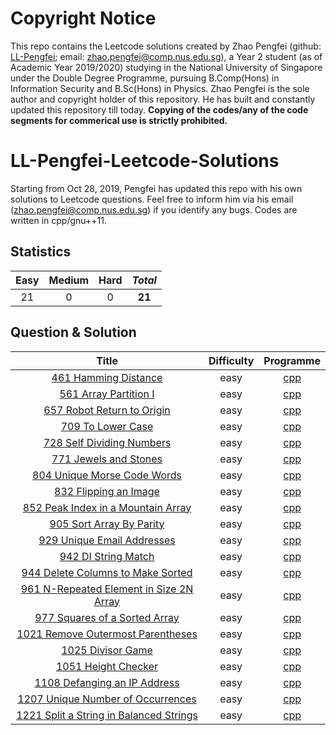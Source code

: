 # Copyright Notice 
This repo contains the Leetcode solutions created by Zhao Pengfei (github: [LL-Pengfei](https://github.com/LL-Pengfei); email: zhao.pengfei@comp.nus.edu.sg), a Year 2 student (as of Academic Year 2019/2020) studying in the National University of Singapore under the Double Degree Programme, pursuing B.Comp(Hons) in Information Security and B.Sc(Hons) in Physics. Zhao Pengfei is the sole author and copyright holder of this repository. He has built and constantly updated this repository till today. **Copying of the codes/any of the code segments for commerical use is strictly prohibited.**

# LL-Pengfei-Leetcode-Solutions
Starting from Oct 28, 2019, Pengfei has updated this repo with his own solutions to Leetcode questions. Feel free to inform him via his email (zhao.pengfei@comp.nus.edu.sg) if you identify any bugs. Codes are written in cpp/gnu++11.
## Statistics
| Easy | Medium | Hard | *Total* |
|:---:|:---:|:---:|:---:|
| 21 | 0 | 0 | **21** |
## Question & Solution
| Title | Difficulty | Programme |
|:---:|:---:|:---:|
|[461 Hamming Distance](https://leetcode.com/problems/hamming-distance/) |easy|[cpp](https://github.com/LL-Pengfei/LL-Pengfei-Leetcode-solutions/blob/master/src/461%20Hamming%20Distance.cpp)|
|[561 Array Partition I](https://leetcode.com/problems/array-partition-i/) |easy|[cpp](https://github.com/LL-Pengfei/LL-Pengfei-Leetcode-solutions/blob/master/src/561%20Array%20Partition%20I.cpp)|
|[657 Robot Return to Origin](https://leetcode.com/problems/robot-return-to-origin/) |easy|[cpp](https://github.com/LL-Pengfei/LL-Pengfei-Leetcode-solutions/blob/master/src/657%20Robot%20Return%20to%20Origin.cpp)|
|[709 To Lower Case](https://leetcode.com/problems/to-lower-case/) |easy|[cpp](https://github.com/LL-Pengfei/LL-Pengfei-Leetcode-Solutions/blob/master/src/709%20To%20Lower%20Case.cpp)|
|[728 Self Dividing Numbers](https://leetcode.com/problems/self-dividing-numbers/) |easy|[cpp](https://github.com/LL-Pengfei/LL-Pengfei-Leetcode-Solutions/blob/master/src/728%20Self%20Dividing%20Numbers.cpp)|
|[771 Jewels and Stones](https://leetcode.com/problems/jewels-and-stones/) |easy|[cpp](https://github.com/LL-Pengfei/LL-Pengfei-Leetcode-Solutions/blob/master/src/771%20Jewels%20and%20Stones.cpp)|
|[804 Unique Morse Code Words](https://leetcode.com/problems/unique-morse-code-words/) |easy|[cpp](https://github.com/LL-Pengfei/LL-Pengfei-Leetcode-Solutions/blob/master/src/804%20Unique%20Morse%20Code%20Words.cpp)|
|[832 Flipping an Image](https://leetcode.com/problems/flipping-an-image/) |easy|[cpp](https://github.com/LL-Pengfei/LL-Pengfei-Leetcode-Solutions/blob/master/src/832%20Flipping%20an%20Image.cpp)|
|[852 Peak Index in a Mountain Array](https://leetcode.com/problems/peak-index-in-a-mountain-array/) |easy|[cpp](https://github.com/LL-Pengfei/LL-Pengfei-Leetcode-Solutions/blob/master/src/852%20Peak%20Index%20in%20a%20Mountain%20Array.cpp)|
|[905 Sort Array By Parity](https://leetcode.com/problems/sort-array-by-parity/) |easy|[cpp](https://github.com/LL-Pengfei/LL-Pengfei-Leetcode-Solutions/blob/master/src/905%20Sort%20Array%20By%20Parity.cpp)|
|[929 Unique Email Addresses](https://leetcode.com/problems/unique-email-addresses/) |easy|[cpp](https://github.com/LL-Pengfei/LL-Pengfei-Leetcode-Solutions/blob/master/src/929%20Unique%20Email%20Addresses.cpp)|
|[942 DI String Match](https://leetcode.com/problems/di-string-match/) |easy|[cpp](https://github.com/LL-Pengfei/LL-Pengfei-Leetcode-Solutions/blob/master/src/942%20DI%20String%20Match.cpp)|
|[944 Delete Columns to Make Sorted](https://leetcode.com/problems/delete-columns-to-make-sorted/) |easy|[cpp](https://github.com/LL-Pengfei/LL-Pengfei-Leetcode-Solutions/blob/master/src/944%20Delete%20Columns%20to%20Make%20Sorted.cpp)|
|[961 N-Repeated Element in Size 2N Array](https://leetcode.com/problems/n-repeated-element-in-size-2n-array/) |easy|[cpp](https://github.com/LL-Pengfei/LL-Pengfei-Leetcode-Solutions/blob/master/src/961%20N-Repeated%20Element%20in%20Size%202N%20Array.cpp)|
|[977 Squares of a Sorted Array](https://leetcode.com/problems/squares-of-a-sorted-array/) |easy|[cpp](https://github.com/LL-Pengfei/LL-Pengfei-Leetcode-Solutions/blob/master/src/977%20Squares%20of%20a%20Sorted%20Array.cpp)|
|[1021 Remove Outermost Parentheses](https://leetcode.com/problems/remove-outermost-parentheses/) |easy|[cpp](https://github.com/LL-Pengfei/LL-Pengfei-Leetcode-Solutions/blob/master/src/1021%20Remove%20Outermost%20Parentheses.cpp)|
|[1025 Divisor Game](https://leetcode.com/problems/divisor-game/) |easy|[cpp](https://github.com/LL-Pengfei/LL-Pengfei-Leetcode-Solutions/blob/master/src/1025%20Divisor%20Game.cpp)|
|[1051 Height Checker](https://leetcode.com/problems/height-checker/) |easy|[cpp](https://github.com/LL-Pengfei/LL-Pengfei-Leetcode-Solutions/blob/master/src/1051%20Height%20Checker.cpp)|
|[1108 Defanging an IP Address](https://leetcode.com/problems/defanging-an-ip-address/) |easy|[cpp](https://github.com/LL-Pengfei/LL-Pengfei-Leetcode-Solutions/blob/master/src/1108%20Defanging%20an%20IP%20Address.cpp)|
|[1207 Unique Number of Occurrences](https://leetcode.com/problems/unique-number-of-occurrences/) |easy|[cpp](https://github.com/LL-Pengfei/LL-Pengfei-Leetcode-Solutions/blob/master/src/1207%20Unique%20Number%20of%20Occurrences.cpp)|
|[1221 Split a String in Balanced Strings](https://leetcode.com/problems/split-a-string-in-balanced-strings/) |easy|[cpp](https://github.com/LL-Pengfei/LL-Pengfei-Leetcode-Solutions/blob/master/src/1221%20Split%20a%20String%20in%20Balanced%20Strings.cpp)|
